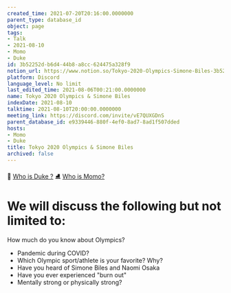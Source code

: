 ```yaml
---
created_time: 2021-07-20T20:16:00.0000000
parent_type: database_id
object: page
tags:
- Talk
- 2021-08-10
- Momo
- Duke
id: 3b52252d-b6d4-44b8-a8cc-624475a328f9
notion_url: https://www.notion.so/Tokyo-2020-Olympics-Simone-Biles-3b52252db6d444b8a8cc624475a328f9
platform: Discord
language_level: No limit
last_edited_time: 2021-08-06T00:21:00.0000000
name: Tokyo 2020 Olympics & Simone Biles
indexDate: 2021-08-10
talktime: 2021-08-10T20:00:00.0000000
meeting_link: https://discord.com/invite/vE7QUXGDnS
parent_database_id: e9339446-880f-4ef0-8ad7-8ad1f507dded
hosts:
- Momo
- Duke
title: Tokyo 2020 Olympics & Simone Biles
archived: false
---
```



👑   [Who is Duke ?](/e0958ccc596f4efea798c99507f0f16e) 
⛸️  [Who is Momo?](/23f0f26c7f1547c0b08477c0c6f1f461) 

# We will discuss the following but not limited to:
How much do you know about Olympics?
   - Pandemic during COVID?
   - Which Olympic sport/athlete is your favorite? Why?
   - Have you heard of Simone Biles and Naomi Osaka
   - Have you ever experienced "burn out"
   - Mentally strong or physically strong?




